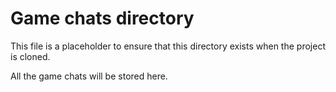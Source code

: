 # Game chats directory

This file is a placeholder to ensure that this directory exists when the project is cloned.

All the game chats will be stored here.
